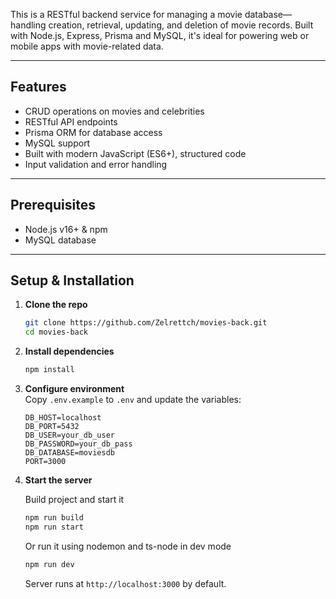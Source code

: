 This is a RESTful backend service for managing a movie database—handling creation, retrieval, updating, and deletion of movie records. Built with Node.js, Express, Prisma and MySQL, it's ideal for powering web or mobile apps with movie-related data.

---

##  Features

- CRUD operations on movies and celebrities
- RESTful API endpoints
- Prisma ORM for database access
- MySQL support
- Built with modern JavaScript (ES6+), structured code
- Input validation and error handling

---

##  Prerequisites

- Node.js v16+ & npm
- MySQL database


---

## Setup & Installation

1. **Clone the repo**

   ```bash
   git clone https://github.com/Zelrettch/movies-back.git
   cd movies-back
   ```

2. **Install dependencies**

   ```bash
   npm install
   ```

3. **Configure environment**\
   Copy `.env.example` to `.env` and update the variables:

   ```dotenv
   DB_HOST=localhost
   DB_PORT=5432
   DB_USER=your_db_user
   DB_PASSWORD=your_db_pass
   DB_DATABASE=moviesdb
   PORT=3000
   ```

4. **Start the server**

   Build project and start it
   ```bash
   npm run build
   npm run start
   ```

   Or run it using nodemon and ts-node in dev mode
   ```bash
   npm run dev
   ```

   Server runs at `http://localhost:3000` by default.

